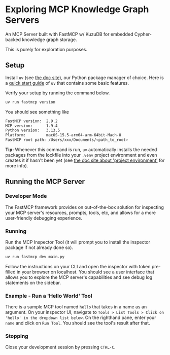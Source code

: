 # Exploring MCP Knowledge Graph Servers

An MCP Server built with FastMCP w/ KuzuDB for embedded Cypher-backed knowledge graph storage.

This is purely for exploration purposes.

## Setup

Install `uv` (see [the doc site](https://docs.astral.sh/uv)), our Python package manager of choice. Here is a [quick start guide](https://docs.astral.sh/uv/getting-started/features/) of `uv` that contains some basic features.

Verify your setup by running the command below.

```bash
uv run fastmcp version
```

You should see something like

```bash
FastMCP version:  2.9.2
MCP version:      1.9.4
Python version:   3.13.5
Platform:         macOS-15.5-arm64-arm-64bit-Mach-O
FastMCP root path: /Users/xxx/Documents/<path_to_root>
```

**Tip:** Whenever this command is run, `uv` automatically installs the needed packages from the lockfile into your `.venv` project environment and even creates it if hasn't been yet (see [the doc site about 'project environment'](https://docs.astral.sh/uv/concepts/projects/layout/#the-project-environment) for more info).

## Running the MCP Server

### Developer Mode

The FastMCP framework provides on out-of-the-box solution for inspecting your MCP server's resources, prompts, tools, etc, and allows for a more user-friendly debugging experience.

### Running

Run the MCP Inspector Tool (it will prompt you to install the inspector package if not already done so).

```bash
uv run fastmcp dev main.py
```

Follow the instructions on your CLI and open the inspector with token pre-filled in your browser on localhost. You should see a user interface that allows you to explore the MCP server's capabilities and see debug log statements on the sidebar.

### Example - Run a 'Hello World' Tool

There is a sample MCP tool named `hello` that takes in a name as an argument. On your inspector UI, navigate to `Tools > List Tools > Click on 'hello' in the dropdown list below`. On the righthand pane, enter your `name` and click on `Run Tool`. You should see the tool's result after that.

### Stopping

Close your development session by pressing `CTRL-C`.
